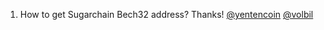 1. How to get Sugarchain Bech32 address? Thanks! [@yentencoin](https://twitter.com/yentencoin) [@volbil](https://twitter.com/volbil)

